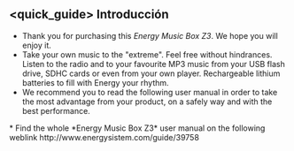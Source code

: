 ## <quick_guide> Introducción

* Thank you for purchasing this *Energy Music Box Z3*. We hope you will enjoy it.
* Take your own music to the "extreme". Feel free without hindrances. Listen to the radio and to your favourite MP3 music from your USB flash drive, SDHC cards or even from your own player. Rechargeable lithium batteries to fill with Energy your rhythm.
* We recommend you to read the following user manual in order to take the most advantage from your product, on a safely way and with the best performance.
<unique>
* Find the whole *Energy Music Box Z3* user manual on the following weblink  http://www.energysistem.com/guide/39758 </unique> </quick_guide>


